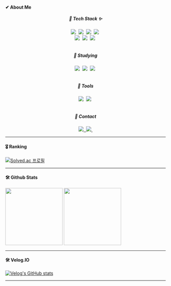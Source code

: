 #### ✔ About Me

<h5 align="center">🔸 Tech Stack ✨</h5>
<div align="center">
  <img src="https://img.shields.io/badge/python-3776AB.svg?style=for-the-badge&logo=python&logoColor=white" />&nbsp
  <img src="https://img.shields.io/badge/C-A8B9CC.svg?style=for-the-badge&logo=C&logoColor=white" />&nbsp
  <img src="https://img.shields.io/badge/Csharp-512BD4.svg?style=for-the-badge&logo=Csharp&logoColor=white" />&nbsp
  <img src="https://img.shields.io/badge/javascript-F7DF1E.svg?style=for-the-badge&logo=javascript&logoColor=white" />&nbsp
</div>

<div align="center">
  <img src="https://img.shields.io/badge/unity-000000.svg?style=for-the-badge&logo=unity&logoColor=white" />&nbsp
  <img src="https://img.shields.io/badge/unrealengine-0E1128?style=for-the-badge&logo=unrealengine&logoColor=white" />&nbsp
  <img src="https://img.shields.io/badge/blender-E87D0D?style=for-the-badge&logo=blender&logoColor=white" />&nbsp
</div>

<br>

<h5 align="center">🔸 Studying</h5>

<div align="center">
  <img src="https://img.shields.io/badge/unity-000000.svg?style=for-the-badge&logo=unity&logoColor=white" />&nbsp
  <img src="https://img.shields.io/badge/unrealengine-0E1128?style=for-the-badge&logo=unrealengine&logoColor=white" />&nbsp
  <img src="https://img.shields.io/badge/blender-E87D0D?style=for-the-badge&logo=blender&logoColor=white" />&nbsp
</div>

<br>

<h5 align="center">🔸 Tools</h5>

<div align="center">
  <img src="https://img.shields.io/badge/Notion-F3F3F3.svg?style=for-the-badge&logo=notion&logoColor=black" />&nbsp
  <img src="https://img.shields.io/badge/GitHub-181717.svg?style=for-the-badge&logo=github&logoColor=white" />&nbsp
</div>

<br>

<h5 align="center">🔸 Contact</h5>

<div align="center">
  <a href="https://velog.io/@suhan0304">
    <img src="https://img.shields.io/badge/Velog-1EBC8F?style=for-the-badge&logo=velog&logoColor=white" />&nbsp
  </a>
  <a href="mailto:suhan0304@gmail.com">
    <img
      src="https://img.shields.io/badge/suhan0304@gmail.com-D14836?style=for-the-badge&logo=gmail&logoColor=white"/>&nbsp
  </a>
</div>

--- 

#### 🎖️ Ranking

[![Solved.ac
프로필](http://mazassumnida.wtf/api/v2/generate_badge?boj=suhan0304)](https://solved.ac/suhan0304)

---

#### 🛠️ Github Stats
<p>
  <img height="180em" src="https://github-readme-stats.vercel.app/api?username=suhan0304&show_icons=true&include_all_commits=true&bg_color=30,e96443,904e95&title_color=fff&text_color=fff">
  <img height="180em" src="https://github-readme-stats.vercel.app/api/top-langs/?username=suhan0304&layout=compact&bg_color=30,e96443,904e95&title_color=fff&text_color=fff">
</p>

---

#### 🛠️ Velog.IO

[![Velog's GitHub stats](https://velog-readme-stats.vercel.app/api?name=suhan0304)](https://velog.io/@suhan0304/posts)

---
